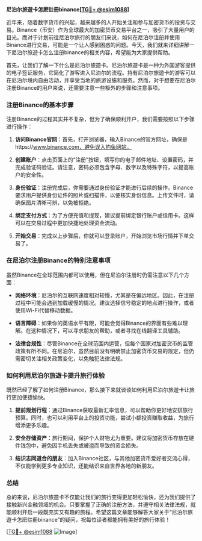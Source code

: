 **尼泊尔旅遊卡怎麽註冊binance[[TG💪+ @esim1088](https://t.me/s/esim1088)]**

近年来，随着数字货币的兴起，越来越多的人开始关注和参与加密货币的投资与交易。Binance（币安）作为全球最大的加密货币交易平台之一，吸引了大量用户的目光。而对于计划前往尼泊尔旅行的朋友们来说，如何在尼泊尔注册并使用Binance进行交易，可能是一个让人感到困惑的问题。今天，我们就来详细讲解一下尼泊尔旅遊卡怎么注册binance的相关内容，希望能为大家提供帮助。

首先，让我们了解一下什么是尼泊尔旅遊卡。尼泊尔旅遊卡是一种为外国游客提供的电子签证服务，它简化了游客进入尼泊尔的流程。持有尼泊尔旅遊卡的游客可以在尼泊尔境内自由活动，并享受当地的旅游设施和服务。然而，对于想要在尼泊尔注册Binance的用户来说，还需要注意一些额外的步骤和注意事项。

### 注册Binance的基本步骤

注册Binance的过程其实并不复杂，但为了确保顺利开户，我们需要按照以下步骤进行操作：

1. **访问Binance官网**：首先，打开浏览器，输入Binance的官方网址，确保是https://www.binance.com，避免误入钓鱼网站。
   
2. **创建账户**：点击页面上的“注册”按钮，填写你的电子邮件地址、设置密码，并完成验证码验证。请注意，密码必须包含字母、数字以及特殊字符，以提高账户的安全性。

3. **身份验证**：注册完成后，你需要通过身份验证才能进行后续的操作。Binance要求用户提供身份证件的照片或扫描件，以便核实身份信息。上传文件时，请确保图片清晰可辨，以免被拒绝。

4. **绑定支付方式**：为了方便充值和提现，建议提前绑定银行账户或信用卡。这样可以在交易过程中更加快捷地处理资金流动。

5. **开始交易**：完成以上步骤后，你就可以登录账户，开始浏览市场行情并下单交易了。

### 在尼泊尔注册Binance的特别注意事项

虽然Binance在全球范围内都可以使用，但在尼泊尔注册时仍需注意以下几个方面：

- **网络环境**：尼泊尔的互联网速度相对较慢，尤其是在偏远地区。因此，在注册过程中可能会遇到加载缓慢的情况。建议选择信号稳定的地点进行操作，或者使用Wi-Fi代替移动数据。

- **语言障碍**：如果你的英语水平有限，可能会觉得Binance的界面有些难以理解。在这种情况下，可以寻求朋友的帮助，或者寻找在线翻译工具辅助。

- **法律合规性**：尽管Binance在全球范围内运营，但每个国家对加密货币的监管政策有所不同。在尼泊尔，虽然目前没有明确禁止加密货币交易的规定，但仍需密切关注相关政策变化，以免触犯法律法规。

### 如何利用尼泊尔旅遊卡提升旅行体验

既然已经了解了如何注册Binance，那么接下来就谈谈如何利用尼泊尔旅遊卡让旅行更加便捷愉快。

1. **提前规划行程**：通过Binance获取最新汇率信息，可以帮助你更好地安排旅行预算。同时，也可以利用平台上的投资功能，尝试小额投资赚取收益，为旅行增添更多乐趣。

2. **安全存储资产**：旅行期间，保护个人财物尤为重要。建议将加密货币存放在硬件钱包中，避免因手机丢失或被盗而导致的资金损失。

3. **结识志同道合的朋友**：加入Binance社区，与其他加密货币爱好者交流心得，不仅能学到更多专业知识，还能结识来自世界各地的新朋友。

### 总结

总的来说，尼泊尔旅遊卡不仅能让我们的旅行变得更加轻松愉快，还为我们提供了接触新兴金融领域的机会。只要掌握了正确的注册方法，并遵守相关法律法规，就能顺利开启一段既充实又有趣的旅程。希望这篇文章能够解答大家关于“尼泊尔旅遊卡怎麽註冊binance”的疑问，祝每位读者都能拥有美好的旅行体验！

[[TG💪+ @esim1088](https://t.me/s/esim1088) ![Image](https://i.postimg.cc/4NQfJmqS/Snipaste-2025-05-13-00-14-12.png)]